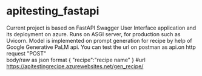 # apitesting_fastapi
Current project is based on FastAPI Swagger User Interface application and its deployment on azure.
Runs on ASGI server, for production such as Uvicorn.
Model is implemented on prompt generation for recipe by help of Google Generative PaLM api.
You can test the url on postman as api.on http request "POST"  
body/raw as json format
{
"recipe":"recipe name"
}
#url
https://apitestingrecipe.azurewebsites.net/gen_recipe/
